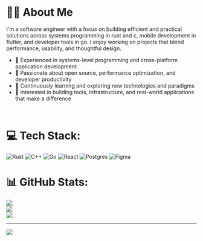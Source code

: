 # 👨‍💻 About Me

I'm a software engineer with a focus on building efficient and practical solutions across systems programming in rust and c, mobile development in flutter, and developer tools in go. I enjoy working on projects that blend performance, usability, and thoughtful design.

- 🔧 Experienced in systems-level programming and cross-platform application development  
- 🚀 Passionate about open source, performance optimization, and developer productivity  
- 🧠 Continuously learning and exploring new technologies and paradigms  
- 📌 Interested in building tools, infrastructure, and real-world applications that make a difference

<br>

# 💻 Tech Stack:
![Rust](https://img.shields.io/badge/rust-%23000000.svg?style=for-the-badge&logo=rust&logoColor=white) ![C++](https://img.shields.io/badge/c++-%2300599C.svg?style=for-the-badge&logo=c%2B%2B&logoColor=white) ![Go](https://img.shields.io/badge/go-%2300ADD8.svg?style=for-the-badge&logo=go&logoColor=white) ![React](https://img.shields.io/badge/react-%2320232a.svg?style=for-the-badge&logo=react&logoColor=%2361DAFB) ![Postgres](https://img.shields.io/badge/postgres-%23316192.svg?style=for-the-badge&logo=postgresql&logoColor=white) ![Figma](https://img.shields.io/badge/figma-%23F24E1E.svg?style=for-the-badge&logo=figma&logoColor=white)
# 📊 GitHub Stats:
![](https://github-readme-stats.vercel.app/api?username=zlatovlaska11&theme=gotham&hide_border=false&include_all_commits=true&count_private=true)<br/>
![](https://github-readme-streak-stats.herokuapp.com/?user=zlatovlaska11&theme=gotham&hide_border=false)<br/>
![](https://github-readme-stats.vercel.app/api/top-langs/?username=zlatovlaska11&theme=gotham&hide_border=false&include_all_commits=true&count_private=true&layout=compact)

---
[![](https://visitcount.itsvg.in/api?id=zlatovlaska11&icon=0&color=0)](https://visitcount.itsvg.in)

<!-- Proudly created with GPRM ( https://gprm.itsvg.in ) -->
